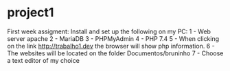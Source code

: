 # project1
First week assigment: 
Install and set up the following on my PC:
1 - Web server apache
2 - MariaDB
3 - PHPMyAdmin
4 - PHP 7.4
5 - When clicking on the link http://trabalho1.dev the browser will show php information.
6 - The websites will be located on the folder Documentos/bruninho
7 - Choose a text editor of my choice 
